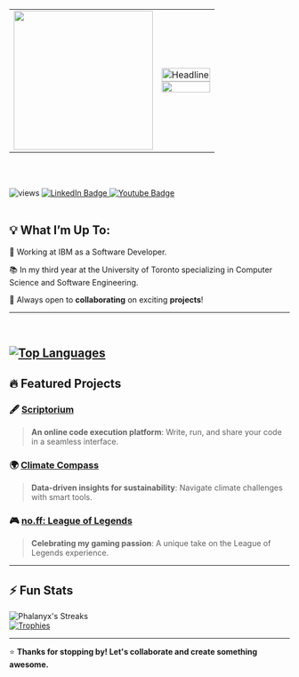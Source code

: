 <table>
  <tr>
    <td>
      <img src="https://github.com/user-attachments/assets/dd5427ba-9267-4253-a9e6-9ae8b704e27a" width="250px"/>
    </td>
    <td>
      <img src="https://readme-typing-svg.herokuapp.com?color=%2300AEEF&size=32&center=true&vCenter=true&width=600&height=50&lines=Hi+there,+I'm+Albert+%F0%9F%91%8B;CS+Student+at+UofT+🎓;Full-Stack+Developer+🌍;" alt="Headline" width="100%"/> 
      <br/>
      <img src="https://raw.githubusercontent.com/andreasbm/readme/master/assets/lines/aqua.png" width="100%"/>
    </td>
  </tr>
</table>

 <!---🐍 &nbsp; My Commit History:

<picture>
  <source media="(prefers-color-scheme: dark)" srcset="https://raw.githubusercontent.com/oskip0906/oskip0906/output/github-contribution-grid-snake-dark.svg">
  <img alt="github contribution grid snake animation" src="https://raw.githubusercontent.com/oskip0906/oskip0906/output/github-contribution-grid-snake.svg">
</picture>
--->
<br><br>

<div>
  <img src="https://komarev.com/ghpvc/?username=Phalanyx&label=Profile%20views&color=770677&style=for-the-badge&logo=star" alt="views"/>
  <a href="https://www.linkedin.com/in/albert-huynh-191099271/">
    <img src="https://img.shields.io/badge/LinkedIn-blue?style=for-the-badge&logo=linkedin&logoColor=white" alt="LinkedIn Badge"/>
  </a>
  <a href="mailto:alberthuynh.dev@gmail.com">
    <img src="https://img.shields.io/badge/Gmail-white?style=for-the-badge&logo=gmail&logoColor=red" alt="Youtube Badge"/>
  </a>
</div>
<br>
  
## 💡 What I’m Up To:

🔭 Working at IBM as a Software Developer.

📚 In my third year at the University of Toronto specializing in Computer Science and Software Engineering.

🤝 Always open to **collaborating** on exciting **projects**!

-----

<br>
<!--- [![Phalanyx's GitHub stats](https://github-readme-stats.vercel.app/api?username=Phalanyx&show_icons=true&theme=radical)](https://github.com/anuraghazra/github-readme-stats)  
--->

[![Top Languages](https://github-readme-stats.vercel.app/api/top-langs/?username=Phalanyx&layout=compact&theme=radical)](https://github.com/anuraghazra/github-readme-stats)  
---
## 🔥 Featured Projects
### 🖋️ [Scriptorium](https://github.com/Phalanyx/Scriptorium)
> **An online code execution platform**: Write, run, and share your code in a seamless interface.  

### 🌍 [Climate Compass](https://github.com/Phalanyx/Climate-Compass)
> **Data-driven insights for sustainability**: Navigate climate challenges with smart tools.  

### 🎮 [no.ff: League of Legends](https://github.com/Phalanyx/no-ff)
> **Celebrating my gaming passion**: A unique take on the League of Legends experience.  

---

## ⚡ Fun Stats
![Phalanyx's Streaks](https://github-readme-streak-stats.herokuapp.com/?user=Phalanyx&theme=radical)  
[![Trophies](https://github-profile-trophy.vercel.app/?username=Phalanyx&theme=radical&no-frame=true&row=1&column=7)](https://github.com/ryo-ma/github-profile-trophy)

---

⭐ **Thanks for stopping by! Let's collaborate and create something awesome.**  

